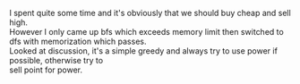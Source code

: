 I spent quite some time and it's obviously that we should buy cheap and sell high.\
However I only came up bfs which exceeds memory limit then switched to dfs with memorization which passes.\
Looked at discussion, it's a simple greedy and always try to use power if possible, otherwise try to \
sell point for power.